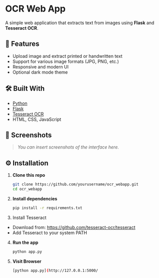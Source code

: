 # OCR Web App

A simple web application that extracts text from images using **Flask** and **Tesseract OCR**.

## 🚀 Features

- Upload image and extract printed or handwritten text
- Support for various image formats (JPG, PNG, etc.)
- Responsive and modern UI
- Optional dark mode theme

## 🛠️ Built With

- [Python](https://www.python.org/)
- [Flask](https://flask.palletsprojects.com/)
- [Tesseract OCR](https://github.com/tesseract-ocr/tesseract)
- HTML, CSS, JavaScript

## 📸 Screenshots

> *You can insert screenshots of the interface here.*

## ⚙️ Installation

1. **Clone this repo**
   ```bash
   git clone https://github.com/yourusername/ocr_webapp.git
   cd ocr_webapp

2. **Install dependencies**
   ```bash
   pip install -r requirements.txt

3. Install Tesseract
  - Download from: https://github.com/tesseract-ocr/tesseract
  - Add Tesseract to your system PATH

4. **Run the app**
   ```bash
   python app.py

5. **Visit Browser**
   ```bash
   [python app.py](http://127.0.0.1:5000/
